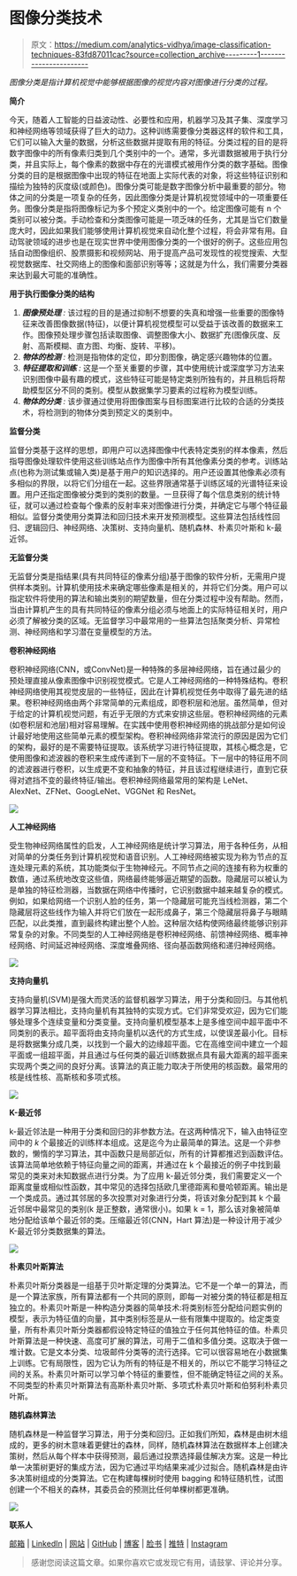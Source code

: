 # 图像分类技术

> 原文：<https://medium.com/analytics-vidhya/image-classification-techniques-83fd87011cac?source=collection_archive---------1----------------------->

*图像分类是指计算机视觉中能够根据图像的视觉内容对图像进行分类的过程。*

**简介**

今天，随着人工智能的日益波动性、必要性和应用，机器学习及其子集、深度学习和神经网络等领域获得了巨大的动力。这种训练需要像分类器这样的软件和工具，它们可以输入大量的数据，分析这些数据并提取有用的特征。分类过程的目的是将数字图像中的所有像素归类到几个类别中的一个。通常，多光谱数据被用于执行分类，并且实际上，每个像素的数据中存在的光谱模式被用作分类的数字基础。图像分类的目的是根据图像中出现的特征在地面上实际代表的对象，将这些特征识别和描绘为独特的灰度级(或颜色)。图像分类可能是数字图像分析中最重要的部分。物体之间的分类是一项复杂的任务，因此图像分类是计算机视觉领域中的一项重要任务。图像分类是指将图像标记为多个预定义类别中的一个。给定图像可能有 n 个类别可以被分类。手动检查和分类图像可能是一项乏味的任务，尤其是当它们数量庞大时，因此如果我们能够使用计算机视觉来自动化整个过程，将会非常有用。自动驾驶领域的进步也是在现实世界中使用图像分类的一个很好的例子。这些应用包括自动图像组织、股票摄影和视频网站、用于提高产品可发现性的视觉搜索、大型视觉数据库、社交网络上的图像和面部识别等等；这就是为什么，我们需要分类器来达到最大可能的准确性。

**用于执行图像分类的结构**

1.  ***图像预处理*** *:* 该过程的目的是通过抑制不想要的失真和增强一些重要的图像特征来改善图像数据(特征)，以便计算机视觉模型可以受益于该改善的数据来工作。图像预处理步骤包括读取图像、调整图像大小、数据扩充(图像灰度、反射、高斯模糊、直方图、均衡、旋转、平移)。
2.  ***物体的检测*** *:* 检测是指物体的定位，即分割图像，确定感兴趣物体的位置。
3.  ***特征提取和训练*** *:* 这是一个至关重要的步骤，其中使用统计或深度学习方法来识别图像中最有趣的模式，这些特征可能是特定类别所独有的，并且稍后将帮助模型区分不同的类别。模型从数据集学习要素的过程称为模型训练。
4.  ***物体的分类*** *:* 该步骤通过使用将图像图案与目标图案进行比较的合适的分类技术，将检测到的物体分类到预定义的类别中。

**监督分类**

监督分类基于这样的思想，即用户可以选择图像中代表特定类别的样本像素，然后指导图像处理软件使用这些训练站点作为图像中所有其他像素分类的参考。训练站点(也称为测试集或输入类)是基于用户的知识选择的。用户还设置其他像素必须有多相似的界限，以将它们分组在一起。这些界限通常基于训练区域的光谱特征来设置。用户还指定图像被分类到的类别的数量。一旦获得了每个信息类别的统计特征，就可以通过检查每个像素的反射率来对图像进行分类，并确定它与哪个特征最相似。监督分类使用分类算法和回归技术来开发预测模型。这些算法包括线性回归、逻辑回归、神经网络、决策树、支持向量机、随机森林、朴素贝叶斯和 k-最近邻。

**无监督分类**

无监督分类是指结果(具有共同特征的像素分组)基于图像的软件分析，无需用户提供样本类别。计算机使用技术来确定哪些像素是相关的，并将它们分类。用户可以指定软件将使用的算法和输出类别的期望数量，但在分类过程中没有帮助。然而，当由计算机产生的具有共同特征的像素分组必须与地面上的实际特征相关时，用户必须了解被分类的区域。无监督学习中最常用的一些算法包括聚类分析、异常检测、神经网络和学习潜在变量模型的方法。

**卷积神经网络**

卷积神经网络(CNN，或ConvNet)是一种特殊的多层神经网络，旨在通过最少的预处理直接从像素图像中识别视觉模式。它是人工神经网络的一种特殊结构。卷积神经网络使用其视觉皮层的一些特征，因此在计算机视觉任务中取得了最先进的结果。卷积神经网络由两个非常简单的元素组成，即卷积层和池层。虽然简单，但对于给定的计算机视觉问题，有近乎无限的方式来安排这些层。卷积神经网络的元素(如卷积层和池层)相对容易理解。在实践中使用卷积神经网络的挑战部分是如何设计最好地使用这些简单元素的模型架构。卷积神经网络非常流行的原因是因为它们的架构，最好的是不需要特征提取。该系统学习进行特征提取，其核心概念是，它使用图像和滤波器的卷积来生成传递到下一层的不变特征。下一层中的特征用不同的滤波器进行卷积，以生成更不变和抽象的特征，并且该过程继续进行，直到它获得对遮挡不变的最终特征/输出。卷积神经网络最常用的架构是 LeNet、AlexNet、ZFNet、GoogLeNet、VGGNet 和 ResNet。

![](img/69e1e0480e2adcded9af993477b43c6c.png)

**人工神经网络**

受生物神经网络属性的启发，人工神经网络是统计学习算法，用于各种任务，从相对简单的分类任务到计算机视觉和语音识别。人工神经网络被实现为称为节点的互连处理元素的系统，其功能类似于生物神经元。不同节点之间的连接有称为权重的数值，通过系统地改变这些值，网络最终能够逼近期望的函数。隐藏层可以被认为是单独的特征检测器，当数据在网络中传播时，它识别数据中越来越复杂的模式。例如，如果给网络一个识别人脸的任务，第一个隐藏层可能充当线检测器，第二个隐藏层将这些线作为输入并将它们放在一起形成鼻子，第三个隐藏层将鼻子与眼睛匹配，以此类推，直到最终构建出整个人脸。这种层次结构使网络最终能够识别非常复杂的对象。不同类型的人工神经网络是卷积神经网络、前馈神经网络、概率神经网络、时间延迟神经网络、深度堆叠网络、径向基函数网络和递归神经网络。

![](img/7ace01831d5aa738888fef3382aef3fc.png)

**支持向量机**

支持向量机(SVM)是强大而灵活的监督机器学习算法，用于分类和回归。与其他机器学习算法相比，支持向量机有其独特的实现方式。它们非常受欢迎，因为它们能够处理多个连续变量和分类变量。支持向量机模型基本上是多维空间中超平面中不同类别的表示。超平面将由支持向量机以迭代的方式生成，以使误差最小化。目标是将数据集分成几类，以找到一个最大的边缘超平面。它在高维空间中建立一个超平面或一组超平面，并且通过与任何类的最近训练数据点具有最大距离的超平面来实现两个类之间的良好分离。该算法的真正能力取决于所使用的核函数。最常用的核是线性核、高斯核和多项式核。

![](img/a1ee9a6b4b29c0dcb83249120da8fdd0.png)

**K-最近邻**

k-最近邻法是一种用于分类和回归的非参数方法。在这两种情况下，输入由特征空间中的 *k* 个最接近的训练样本组成。这是迄今为止最简单的算法。这是一个非参数的，懒惰的学习算法，其中函数只是局部近似，所有的计算都推迟到函数评估。该算法简单地依赖于特征向量之间的距离，并通过在 k 个最接近的例子中找到最常见的类来对未知数据点进行分类。为了应用 k-最近邻分类，我们需要定义一个距离度量或相似性函数，其中常见的选择包括欧几里德距离和曼哈顿距离。输出是一个类成员。通过其邻居的多次投票对对象进行分类，将该对象分配到其 k 个最近邻居中最常见的类别(k 是正整数，通常很小)。如果 k = 1，那么该对象被简单地分配给该单个最近邻的类。压缩最近邻(CNN，Hart 算法)是一种设计用于减少 K-最近邻分类数据集的算法。

![](img/9c3dd6e5da080beacadee5f4a2ac71b3.png)

**朴素贝叶斯算法**

朴素贝叶斯分类器是一组基于贝叶斯定理的分类算法。它不是一个单一的算法，而是一个算法家族，所有算法都有一个共同的原则，即每一对被分类的特征都是相互独立的。朴素贝叶斯是一种构造分类器的简单技术:将类别标签分配给问题实例的模型，表示为特征值的向量，其中类别标签是从一些有限集中提取的。给定类变量，所有朴素贝叶斯分类器都假设特定特征的值独立于任何其他特征的值。朴素贝叶斯算法是一种快速、高度可扩展的算法，可用于二值和多值分类。这取决于做一堆计数。它是文本分类、垃圾邮件分类等的流行选择。它可以很容易地在小数据集上训练。它有局限性，因为它认为所有的特征是不相关的，所以它不能学习特征之间的关系。朴素贝叶斯可以学习单个特征的重要性，但不能确定特征之间的关系。不同类型的朴素贝叶斯算法有高斯朴素贝叶斯、多项式朴素贝叶斯和伯努利朴素贝叶斯。

**随机森林算法**

随机森林是一种监督学习算法，用于分类和回归。正如我们所知，森林是由树木组成的，更多的树木意味着更健壮的森林，同样，随机森林算法在数据样本上创建决策树，然后从每个样本中获得预测，最后通过投票选择最佳解决方案。这是一种比单一决策树更好的集成方法，因为它通过平均结果来减少过拟合。随机森林是由许多决策树组成的分类算法。它在构建每棵树时使用 bagging 和特征随机性，试图创建一个不相关的森林，其委员会的预测比任何单棵树都更准确。

![](img/ac460860634471e18ba9cccd491ef9e1.png)

**联系人**

[邮箱](mailto:sanghvi_kavish@yahoo.in) | [LinkedIn](https://www.linkedin.com/in/kavishsanghvi) | [网站](https://kavishsanghvi.github.io) | [GitHub](https://www.github.com/kavishsanghvi) | [博客](https://kavishsanghviblog.wordpress.com) | [脸书](https://www.facebook.com/kavish.sanghvi.5) | [推特](https://twitter.com/kavishsanghvi25) | [Instagram](https://instagram.com/kavishsanghvi96)

> 感谢您阅读这篇文章。如果你喜欢它或发现它有用，请鼓掌、评论并分享。